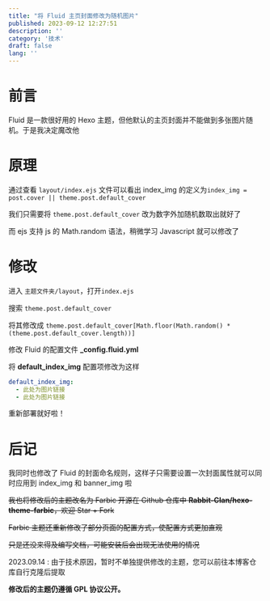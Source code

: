 ```yaml
---
title: "将 Fluid 主页封面修改为随机图片"
published: 2023-09-12 12:27:51
description: ''
category: '技术'
draft: false
lang: ''
---
```


# 前言

Fluid 是一款很好用的 Hexo 主题，但他默认的主页封面并不能做到多张图片随机。于是我决定魔改他

# 原理

通过查看 `layout/index.ejs` 文件可以看出 index_img 的定义为`index_img = post.cover || theme.post.default_cover`

我们只需要将 `theme.post.default_cover` 改为数字外加随机数取出就好了

而 ejs 支持 js 的 Math.random 语法，稍微学习 Javascript 就可以修改了

# 修改

进入 `主题文件夹/layout`，打开`index.ejs`

搜索 `theme.post.default_cover`

将其修改成 `theme.post.default_cover[Math.floor(Math.random() * (theme.post.default_cover.length))]`

修改 Fluid 的配置文件 **\_config.fluid.yml**

将 **default_index_img** 配置项修改为这样

```yml
default_index_img:
  - 此处为图片链接
  - 此处为图片链接
```

重新部署就好啦！

# 后记

我同时也修改了 Fluid 的封面命名规则，这样子只需要设置一次封面属性就可以同时应用到 index_img 和 banner_img 啦

~~我也将修改后的主题改名为 Farbic 开源在 Github 仓库中 **Rabbit-Clan/hexo-theme-farbic**，欢迎 Star + Fork~~

~~Farbic 主题还重新修改了部分页面的配置方式，使配置方式更加直观~~

~~只是还没来得及编写文档，可能安装后会出现无法使用的情况~~

2023.09.14 : 由于技术原因，暂时不单独提供修改的主题，您可以前往本博客仓库自行克隆后提取

**修改后的主题仍遵循 GPL 协议公开。**
